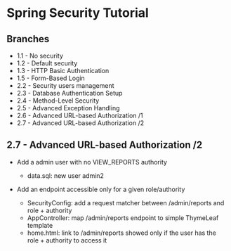 # Spring Security Tutorial

## Branches

- 1.1 - No security
- 1.2 - Default security
- 1.3 - HTTP Basic Authentication
- 1.5 - Form-Based Login
- 2.2 - Security users management
- 2.3 - Database Authentication Setup
- 2.4 - Method-Level Security
- 2.5 - Advanced Exception Handling
- 2.6 - Advanced URL-based Authorization /1
- 2.7 - Advanced URL-based Authorization /2

## 2.7 - Advanced URL-based Authorization /2

- Add a admin user with no VIEW_REPORTS authority
	- data.sql: new user admin2

- Add an endpoint accessible only for a given role/authority
	- SecurityConfig: add a request matcher between /admin/reports and role + authority
	- AppController: map /admin/reports endpoint to simple ThymeLeaf template	
	- home.html: link to /admin/reports showed only if the user has the role + authority to access it
